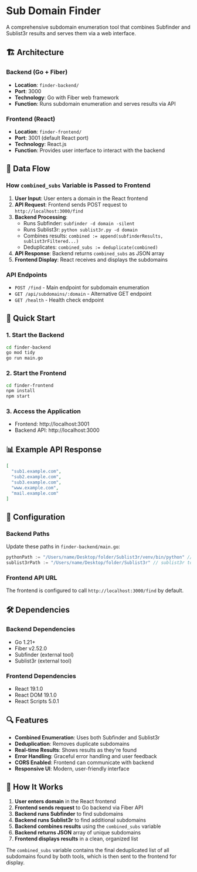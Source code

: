 # Sub Domain Finder

A comprehensive subdomain enumeration tool that combines Subfinder and Sublist3r results and serves them via a web interface.

## 🏗️ Architecture

### Backend (Go + Fiber)
- **Location**: `finder-backend/`
- **Port**: 3000
- **Technology**: Go with Fiber web framework
- **Function**: Runs subdomain enumeration and serves results via API

### Frontend (React)
- **Location**: `finder-frontend/`
- **Port**: 3001 (default React port)
- **Technology**: React.js
- **Function**: Provides user interface to interact with the backend

## 🔄 Data Flow

### How `combined_subs` Variable is Passed to Frontend

1. **User Input**: User enters a domain in the React frontend
2. **API Request**: Frontend sends POST request to `http://localhost:3000/find`
3. **Backend Processing**: 
   - Runs Subfinder: `subfinder -d domain -silent`
   - Runs Sublist3r: `python sublist3r.py -d domain`
   - Combines results: `combined := append(subfinderResults, sublist3rFiltered...)`
   - Deduplicates: `combined_subs := deduplicate(combined)`
4. **API Response**: Backend returns `combined_subs` as JSON array
5. **Frontend Display**: React receives and displays the subdomains

### API Endpoints

- `POST /find` - Main endpoint for subdomain enumeration
- `GET /api/subdomains/:domain` - Alternative GET endpoint
- `GET /health` - Health check endpoint

## 🚀 Quick Start

### 1. Start the Backend
```bash
cd finder-backend
go mod tidy
go run main.go
```

### 2. Start the Frontend
```bash
cd finder-frontend
npm install
npm start
```

### 3. Access the Application
- Frontend: http://localhost:3001
- Backend API: http://localhost:3000

## 📊 Example API Response

```json
[
  "sub1.example.com",
  "sub2.example.com",
  "sub3.example.com",
  "www.example.com",
  "mail.example.com"
]
```

## 🔧 Configuration

### Backend Paths
Update these paths in `finder-backend/main.go`:
```go
pythonPath := "/Users/name/Desktop/folder/Sublist3r/venv/bin/python" // your python env location
sublist3rPath := "/Users/name/Desktop/folder/Sublist3r" // sublist3r tool location
```

### Frontend API URL
The frontend is configured to call `http://localhost:3000/find` by default.

## 🛠️ Dependencies

### Backend Dependencies
- Go 1.21+
- Fiber v2.52.0
- Subfinder (external tool)
- Sublist3r (external tool)

### Frontend Dependencies
- React 19.1.0
- React DOM 19.1.0
- React Scripts 5.0.1

## 🔍 Features

- **Combined Enumeration**: Uses both Subfinder and Sublist3r
- **Deduplication**: Removes duplicate subdomains
- **Real-time Results**: Shows results as they're found
- **Error Handling**: Graceful error handling and user feedback
- **CORS Enabled**: Frontend can communicate with backend
- **Responsive UI**: Modern, user-friendly interface

## 📝 How It Works

1. **User enters domain** in the React frontend
2. **Frontend sends request** to Go backend via Fiber API
3. **Backend runs Subfinder** to find subdomains
4. **Backend runs Sublist3r** to find additional subdomains
5. **Backend combines results** using the `combined_subs` variable
6. **Backend returns JSON** array of unique subdomains
7. **Frontend displays results** in a clean, organized list

The `combined_subs` variable contains the final deduplicated list of all subdomains found by both tools, which is then sent to the frontend for display. 
